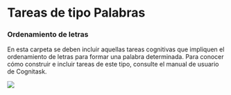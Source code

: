 # Tareas de tipo Palabras
### Ordenamiento de letras
En esta carpeta se deben incluir aquellas tareas cognitivas que impliquen el ordenamiento de letras para formar una palabra determinada. Para conocer cómo construir e incluir tareas de este tipo, consulte el manual de usuario de Cognitask.

<img src="https://i.imgur.com/FuiyVwp.png"/>
